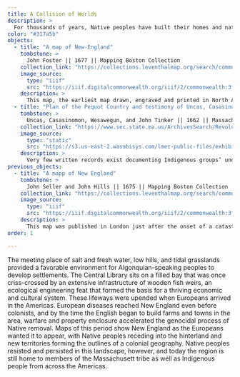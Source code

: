 ```yaml
---
title: A Collision of Worlds
description: >
  For thousands of years, Native peoples have built their homes and nations around Massachusetts Bay. This presence endured even after the violent arrival of European settlers in the seventeenth century, and continues to endure today.
color: "#317a5b"
objects:
  - title: "A map of New-England"
    tombstone: >
      John Foster || 1677 || Mapping Boston Collection
    collection_link: "https://collections.leventhalmap.org/search/commonwealth:3f462s93b"
    image_source: 
      type: "iiif"
      src: "https://iiif.digitalcommonwealth.org/iiif/2/commonwealth:3f462s94m"
    description: > 
      This map, the earliest map drawn, engraved and printed in North America by Europeans, is oriented with west at the top. Such a view corresponds with the mental picture of the region as English settlers would have perceived it arriving from the east. Towns, named for familiar locations back in England, hug the coastline and extend inland only along major water routes, like the Connecticut River, which stretches horizontally across the top, and the Merrimack River, which forms an inverted L in the middle. Even 50 years into colonization, much of the interior remained under the control of a mosaic of Native nations, and this map labels the land of the Pequid (Pequot), Nipmuk, and Naraganset in what is today the state of Connecticut. A landscape dotted by trees, animals, and two hunters in the lower right obscures the reality on the ground of a violent and bitterly contested frontier. This map was printed to accompany a book describing King Philip’s War, one of the most catastrophically destructive conflicts ever waged in North America.
  - title: "Plan of the Pequot Country and testimony of Uncas, Casasinomon, and Wesawegun"
    tombstone: >
      Uncas, Casasinomon, Wesawegun, and John Tinker || 1662 || Massachusetts Archives 
    collection_link: "https://www.sec.state.ma.us/ArchivesSearch/RevolutionaryDetail.aspx?rec=VyiORR2scTyc3Vm6zeEOy7Dpjs5cgauS5EOmICNE5UI%3d"
    image_source: 
      type: "static"
      src: "https://s3.us-east-2.wasabisys.com/lmec-public-files/exhibitions/becoming-boston/plan_of_pequot.jpg"
    description: > 
      Very few written records exist documenting Indigenous groups’ understanding of their own geography prior to the arrival of European settlers, though we know from oral traditions and other sources that the tribes of North America had an extensive, sophisticated set of knowledge systems about the places they inhabited. This manuscript, a combination map and legal testimony, is one of the only surviving examples of a cartographic work created directly by a Native person in seventeenth-century New England. The sketch at the top of the document shows the coastline and rivers of what is now Rhode Island, demonstrating how the Mohegan and Pequot tribes conceptualized their littoral environment. However, the manuscript itself—a verbal testimony given to colonists by tribal leaders—shows how Europeans like John Tinker primarily recorded Indigenous geographical knowledge in order to settle their own territorial disputes and vacate prior claims to the land.
previous_objects:
  - title: "A mapp of New England"
    tombstone: >
      John Seller and John Hills || 1675 || Mapping Boston Collection
    collection_link: "https://collections.leventhalmap.org/search/commonwealth:3f462s90h"
    image_source: 
      type: "iiif"
      src: "https://iiif.digitalcommonwealth.org/iiif/2/commonwealth:3f462s91s"
    description: > 
      This map was published in London just after the onset of a catastrophically destructive conflict between English settlers and Indigenous peoples that would come to be called King Philip’s War. Like many European maps of this time, the justification for producing such a detailed and richly printed work was to diagram land claims and establish the political and social basis for further European settlement. In this case, John Seller based his map on a 1665 survey which had been commissioned by the Massachusetts colony to document its boundaries under royal charter. Indigenous people and settlements are shown alongside the map’s title block (called a _cartouche_), and vignettes depict the violent nature of colonial contact, including a battle in the Connecticut River valley. The lines of English territorial claims slice across regions labeled with the names of the tribes that had lived here for millenia: “The Mowhawks Country,” “The Pequates Country,” and so on.
order: 1

---
```


The meeting place of salt and fresh water, low hills, and tidal grasslands provided a favorable environment for Algonquian-speaking peoples to develop settlements. The Central Library sits on a filled bay that was once criss-crossed by an extensive infrastructure of wooden fish weirs, an ecological engineering feat that formed the basis for a thriving economic and cultural system. These lifeways were upended when Europeans arrived in the Americas. European diseases reached New England even before colonists, and by the time the English began to build farms and towns in the area, warfare and property enclosure accelerated the genocidal process of Native removal. Maps of this period show New England as the Europeans wanted it to appear, with Native peoples receding into the hinterland and new territories forming the outlines of a colonial geography. Native peoples resisted and persisted in this landscape, however, and today the region is still home to members of the Massachusett tribe as well as Indigenous people from across the Americas.